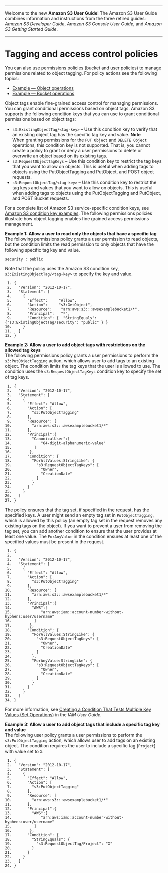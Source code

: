 --------

Welcome to the new **Amazon S3 User Guide**\! The Amazon S3 User Guide combines information and instructions from the three retired guides: *Amazon S3 Developer Guide*, *Amazon S3 Console User Guide*, and *Amazon S3 Getting Started Guide*\.

--------

# Tagging and access control policies<a name="tagging-and-policies"></a>

You can also use permissions policies \(bucket and user policies\) to manage permissions related to object tagging\. For policy actions see the following topics: 
+  [Example — Object operations](using-with-s3-actions.md#using-with-s3-actions-related-to-objects) 
+  [Example — Bucket operations](using-with-s3-actions.md#using-with-s3-actions-related-to-buckets)

Object tags enable fine\-grained access control for managing permissions\. You can grant conditional permissions based on object tags\. Amazon S3 supports the following condition keys that you can use to grant conditional permissions based on object tags:
+ `s3:ExistingObjectTag/<tag-key>` – Use this condition key to verify that an existing object tag has the specific tag key and value\. 
**Note**  
When granting permissions for the `PUT Object` and `DELETE Object` operations, this condition key is not supported\. That is, you cannot create a policy to grant or deny a user permissions to delete or overwrite an object based on its existing tags\. 
+ `s3:RequestObjectTagKeys` – Use this condition key to restrict the tag keys that you want to allow on objects\. This is useful when adding tags to objects using the PutObjectTagging and PutObject, and POST object requests\.
+ `s3:RequestObjectTag/<tag-key>` – Use this condition key to restrict the tag keys and values that you want to allow on objects\. This is useful when adding tags to objects using the PutObjectTagging and PutObject, and POST Bucket requests\.

For a complete list of Amazon S3 service\-specific condition keys, see [Amazon S3 condition key examples](amazon-s3-policy-keys.md)\. The following permissions policies illustrate how object tagging enables fine grained access permissions management\.

**Example 1: Allow a user to read only the objects that have a specific tag**  
The following permissions policy grants a user permission to read objects, but the condition limits the read permission to only objects that have the following specific tag key and value\.  

```
security : public
```
Note that the policy uses the Amazon S3 condition key, `s3:ExistingObjectTag/<tag-key>` to specify the key and value\.  

```
 1. {
 2.   "Version": "2012-10-17",
 3.   "Statement": [
 4.     {
 5.       "Effect":     "Allow",
 6.       "Action":     "s3:GetObject",
 7.       "Resource":    "arn:aws:s3:::awsexamplebucket1/*",
 8.       "Principal":   "*",
 9.       "Condition": {  "StringEquals": {"s3:ExistingObjectTag/security": "public" } }
10.     }
11.   ]
12. }
```

**Example 2: Allow a user to add object tags with restrictions on the allowed tag keys**  
The following permissions policy grants a user permissions to perform the `s3:PutObjectTagging` action, which allows user to add tags to an existing object\. The condition limits the tag keys that the user is allowed to use\. The condition uses the `s3:RequestObjectTagKeys` condition key to specify the set of tag keys\.  

```
 1. {
 2.   "Version": "2012-10-17",
 3.   "Statement": [
 4.     {
 5.       "Effect": "Allow",
 6.       "Action": [
 7.         "s3:PutObjectTagging"
 8.       ],
 9.       "Resource": [
10.         "arn:aws:s3:::awsexamplebucket1/*"
11.       ],
12.       "Principal":{
13.         "CanonicalUser":[
14.             "64-digit-alphanumeric-value"
15.          ]
16.        },
17.       "Condition": {
18.         "ForAllValues:StringLike": {
19.           "s3:RequestObjectTagKeys": [
20.             "Owner",
21.             "CreationDate"
22.           ]
23.         }
24.       }
25.     }
26.   ]
27. }
```
The policy ensures that the tag set, if specified in the request, has the specified keys\. A user might send an empty tag set in `PutObjectTagging`, which is allowed by this policy \(an empty tag set in the request removes any existing tags on the object\)\. If you want to prevent a user from removing the tag set, you can add another condition to ensure that the user provides at least one value\. The `ForAnyValue` in the condition ensures at least one of the specified values must be present in the request\.  

```
 1. {
 2. 
 3.   "Version": "2012-10-17",
 4.   "Statement": [
 5.     {
 6.       "Effect": "Allow",
 7.       "Action": [
 8.         "s3:PutObjectTagging"
 9.       ],
10.       "Resource": [
11.         "arn:aws:s3:::awsexamplebucket1/*"
12.       ],
13.       "Principal":{
14.         "AWS":[
15.             "arn:aws:iam::account-number-without-hyphens:user/username"
16.          ]
17.        },
18.       "Condition": {
19.         "ForAllValues:StringLike": {
20.           "s3:RequestObjectTagKeys": [
21.             "Owner",
22.             "CreationDate"
23.           ]
24.         },
25.         "ForAnyValue:StringLike": {
26.           "s3:RequestObjectTagKeys": [
27.             "Owner",
28.             "CreationDate"
29.           ]
30.         }
31.       }
32.     }
33.   ]
34. }
```
For more information, see [Creating a Condition That Tests Multiple Key Values \(Set Operations\)](https://docs.aws.amazon.com/IAM/latest/UserGuide/reference_policies_multi-value-conditions.html) in the *IAM User Guide*\.

**Example 3: Allow a user to add object tags that include a specific tag key and value**  
The following user policy grants a user permissions to perform the `s3:PutObjectTagging` action, which allows user to add tags on an existing object\. The condition requires the user to include a specific tag \(`Project`\) with value set to `X`\.   

```
 1. {
 2.   "Version": "2012-10-17",
 3.   "Statement": [
 4.     {
 5.       "Effect": "Allow",
 6.       "Action": [
 7.         "s3:PutObjectTagging"
 8.       ],
 9.       "Resource": [
10.         "arn:aws:s3:::awsexamplebucket1/*"
11.       ],
12.       "Principal":{
13.         "AWS":[
14.             "arn:aws:iam::account-number-without-hyphens:user/username"
15.          ]
16.        },
17.       "Condition": {
18.         "StringEquals": {
19.           "s3:RequestObjectTag/Project": "X"
20.         }
21.       }
22.     }
23.   ]
24. }
```


